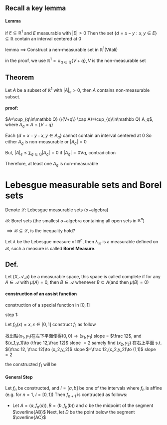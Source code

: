 ## Recall a key lemma
#### Lemma
if $E\subseteq \mathbb R^1$ and $E$ measurable with $|E|>0$
Then the set $\{d=x-y:x,y\in E\}\subseteq \mathbb R$ contain an interval centered at $0$

lemma $\implies$ Construct a nen-measurable set in $\mathbb R^1$(Vitali)

in the proof, we use $\mathbb R^1=\cup_{q\in\mathbb Q}\{V+q\},V$ is the non-measurable set

## Theorem
Let $A$ be a subset of $\mathbb R^1$ with $|A|_e>0$, then $A$ contains  non-measurable subset.

#### proof:
$A=\cup_{q\in\mathbb Q} (\{V+q\} \cap A)=\cup_{q\\in\mathbb Q} A_q$, where $A_q=A\cap \{V+q\}$

Each $\{d=x-y:x,y\in A_q\}$ cannot contain an interval centered at $0$
So either $A_q$ is non-measurable or $|A_q|=0$

But, $|A|_e\le \sum_{q\in \mathbb Q}|A_q|=0$ if $|A_q|=0\forall q$, contradiction

Therefore, at least one $A_q$ is non-measurable

# Lebesgue measurable sets and  Borel sets
Denote $\mathcal{L}:$ Lebesgue measurable sets ($\sigma-$algebra)

$\mathcal{B}$: Borel sets (the smallest $\sigma-$algebra containing all open sets in $\mathbb R^n$)

$\implies \mathcal{B}\subseteq \mathcal L$, is the inequality hold?

Let $\lambda$ be the Lebesgue measure of $\mathbb R^n$, then $\lambda_\mathcal B$
 is a measurable defined on $\mathcal B$, such a measure is called **Borel Measure**.

## Def.
Let $(X,\mathcal A,\mu)$ be a measurable space, this space is called  complete if for any $A\in \mathcal A$ with $\mu(A)=0$, then $B\in \mathcal A$ whenever $B\subseteq A$(and then $\mu(B)=0$)

#### construction of an assist function
construction of a special function in $[0,1]$

step 1:

Let $f_0(x)=x, x\in[0,1]$ construct $f_1$ as follow

找出點$(x_1,y_1)$在左下平面使得$(0,0)\to (x_1,y_1)$ slope = $\frac 12$, and $(x_1,y_1)\to (\frac 12,\frac 12)$ slope $=2$
samely find $(x_2,y_2)$ 在右上平面 s.t. $(\frac 12, \frac 12)\to (x_2,y_2)$ slope $=\frac 12,(x_2,y_2)\to (1,1)$ slope $=2$

the constructed $f_1$ will be 

#### General Step

Let $f_n$ be constructed, and $I=[a,b]$ be one of the intervals where $f_n$ is affine (e.g. for $n=1$, $I=[0,1]$)
Then $f_{n+1}$ is contructed as follows:
- Let $A=(a,f_n(a)),B=(b,f_b(b))$ and $c$ be the midpoint of the segment $\overline{AB}$
Next, let $D$ be the point below the segment $\overline{AC}$
